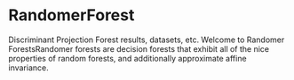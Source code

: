 # RandomerForest
Discriminant Projection Forest results, datasets, etc.
Welcome to Randomer ForestsRandomer forests are decision forests that exhibit 
all of the nice properties of random forests, and additionally approximate affine invariance.

